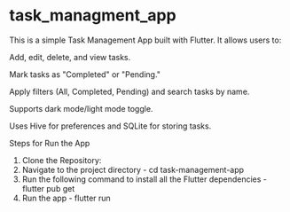 # task_managment_app

This is a simple Task Management App built with Flutter. It allows users to:

Add, edit, delete, and view tasks.

Mark tasks as "Completed" or "Pending."

Apply filters (All, Completed, Pending) and search tasks by name.

Supports dark mode/light mode toggle.

Uses Hive for preferences and SQLite for storing tasks.

Steps for Run the App

1. Clone the Repository:
2. Navigate to the project directory - cd task-management-app
3. Run the following command to install all the Flutter dependencies - flutter pub get
4. Run the app - flutter run


